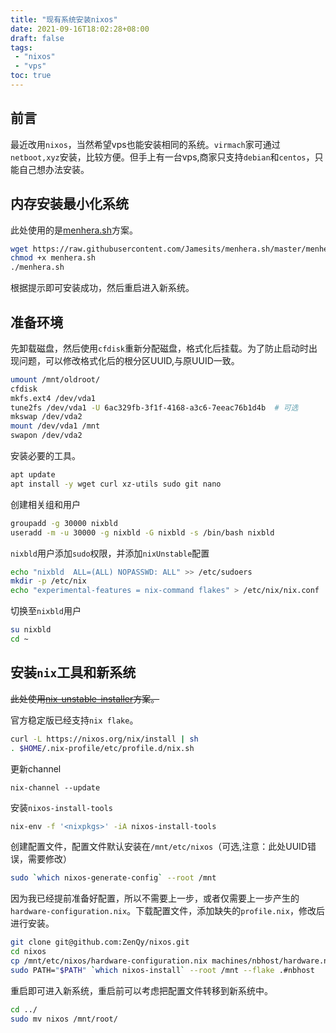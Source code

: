 ```yaml
---
title: "现有系统安装nixos"
date: 2021-09-16T18:02:28+08:00
draft: false
tags:
 - "nixos"
 - "vps"
toc: true
---
```


## 前言

最近改用`nixos`，当然希望vps也能安装相同的系统。`virmach`家可通过`netboot,xyz`安装，比较方便。但手上有一台vps,商家只支持`debian`和`centos`，只能自己想办法安装。

## 内存安装最小化系统

此处使用的是[menhera.sh](https://github.com/Jamesits/menhera.sh)方案。

```bash
wget https://raw.githubusercontent.com/Jamesits/menhera.sh/master/menhera.sh
chmod +x menhera.sh
./menhera.sh
```

根据提示即可安装成功，然后重启进入新系统。

## 准备环境

先卸载磁盘，然后使用`cfdisk`重新分配磁盘，格式化后挂载。为了防止启动时出现问题，可以修改格式化后的根分区UUID,与原UUID一致。

```bash
umount /mnt/oldroot/
cfdisk
mkfs.ext4 /dev/vda1
tune2fs /dev/vda1 -U 6ac329fb-3f1f-4168-a3c6-7eeac76b1d4b  # 可选
mkswap /dev/vda2
mount /dev/vda1 /mnt
swapon /dev/vda2
```

安装必要的工具。

```bash
apt update
apt install -y wget curl xz-utils sudo git nano
```

创建相关组和用户

```bash
groupadd -g 30000 nixbld
useradd -m -u 30000 -g nixbld -G nixbld -s /bin/bash nixbld
```

`nixbld`用户添加`sudo`权限，并添加`nixUnstable`配置

```bash
echo "nixbld  ALL=(ALL) NOPASSWD: ALL" >> /etc/sudoers
mkdir -p /etc/nix
echo "experimental-features = nix-command flakes" > /etc/nix/nix.conf
```

切换至`nixbld`用户

```bash
su nixbld
cd ~
```

## 安装`nix`工具和新系统

~~此处使用[nix-unstable-installer](https://github.com/numtide/nix-unstable-installer)方案。~~

官方稳定版已经支持`nix flake`。

```bash
curl -L https://nixos.org/nix/install | sh
. $HOME/.nix-profile/etc/profile.d/nix.sh
```

更新channel

```
nix-channel --update
```

安装`nixos-install-tools`

```bash
nix-env -f '<nixpkgs>' -iA nixos-install-tools
```

创建配置文件，配置文件默认安装在`/mnt/etc/nixos`（可选,注意：此处UUID错误，需要修改）

```bash
sudo `which nixos-generate-config` --root /mnt
```

因为我已经提前准备好配置，所以不需要上一步，或者仅需要上一步产生的`hardware-configuration.nix`。下载配置文件，添加缺失的`profile.nix`，修改后进行安装。

```bash
git clone git@github.com:ZenQy/nixos.git
cd nixos
cp /mnt/etc/nixos/hardware-configuration.nix machines/nbhost/hardware.nix
sudo PATH="$PATH" `which nixos-install` --root /mnt --flake .#nbhost
```

重启即可进入新系统，重启前可以考虑把配置文件转移到新系统中。

```bash
cd ../
sudo mv nixos /mnt/root/
```